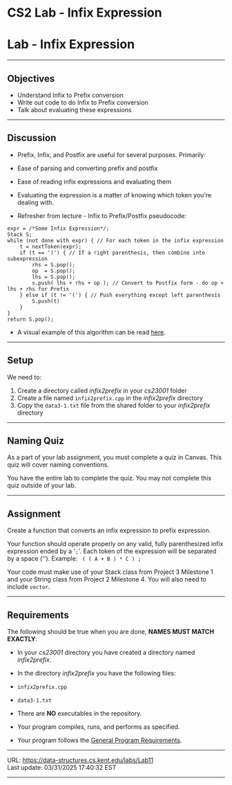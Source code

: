 # CS2 Lab - Infix Expression

# Lab - Infix Expression

---

## Objectives

- Understand Infix to Prefix conversion
- Write out code to do Infix to Prefix conversion
- Talk about evaluating these expressions

---

## Discussion

- Prefix, Infix, and Postfix are useful for several purposes. Primarily:

- Ease of parsing and converting prefix and postfix
- Ease of reading infix expressions and evaluating them

- Evaluating the expression is a matter of knowing which token you're dealing with.
- Refresher from lecture - Infix to Prefix/Postfix pseudocode:

```
expr = /*Some Infix Expression*/;
Stack S;
while (not done with expr) { // For each token in the infix expression
    t = nextToken(expr);
    if (t == ')') { // If a right parenthesis, then combine into subexpression
        rhs = S.pop();
        op  = S.pop();
        lhs = S.pop();
        s.push( lhs + rhs + op ); // Convert to Postfix form - do op + lhs + rhs for Prefix
    } else if (t != '(') { // Push everything except left parenthesis
        S.push(t)
    }
}
return S.pop();
```

- A visual example of this algorithm can be read [here](https://data-structures.cs.kent.edu/labs/Info/infix_to_prefix_example.pdf).

---

## Setup

We need to:

1.  Create a directory called _infix2prefix_ in your _cs23001_ folder
2.  Create a file named `infix2prefix.cpp` in the _infix2prefix_ directory
3.  Copy the `data3-1.txt` file from the shared folder to your _infix2prefix_ directory

---

## Naming Quiz

As a part of your lab assignment, you must complete a quiz in Canvas. This quiz will cover naming conventions.

You have the entire lab to complete the quiz. You may not complete this quiz outside of your lab.

---

## Assignment

Create a function that converts an infix expression to prefix expression.

Your function should operate properly on any valid, fully parenthesized infix expression ended by a '`;`'. Each token of the expression will be separated by a space (''). Example: ` ( ( A + B ) * C ) ;`

Your code must make use of your Stack class from Project 3 Milestone 1 and your String class from Project 2 Milestone 4. You will also need to include `vector`.

---

## Requirements

The following should be true when you are done, **NAMES MUST MATCH EXACTLY**:

- In your _cs23001_ directory you have created a directory named _infix2prefix_.
- In the directory _infix2prefix_ you have the following files:

- `infix2prefix.cpp`
- `data3-1.txt`

- There are **NO** executables in the repository.
- Your program compiles, runs, and performs as specified.
- Your program follows the [General Program Requirements](https://data-structures.cs.kent.edu/labs/Info/general_prog_req.html).

---

URL: https://data-structures.cs.kent.edu/labs/Lab11  
Last update: 03/31/2025 17:40:32 EST

---
